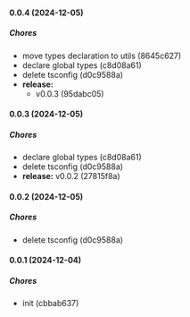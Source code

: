 #### 0.0.4 (2024-12-05)

##### Chores

*  move types declaration to utils (8645c627)
*  declare global types (c8d08a61)
*  delete tsconfig (d0c9588a)
* **release:**
  *  v0.0.3 (95dabc05)

#### 0.0.3 (2024-12-05)

##### Chores

*  declare global types (c8d08a61)
*  delete tsconfig (d0c9588a)
* **release:**  v0.0.2 (27815f8a)

#### 0.0.2 (2024-12-05)

##### Chores

*  delete tsconfig (d0c9588a)

#### 0.0.1 (2024-12-04)

##### Chores

*  init (cbbab637)

